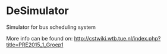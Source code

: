 # DeSimulator
Simulator for bus scheduling system

More info can be found on: http://cstwiki.wtb.tue.nl/index.php?title=PRE2015_1_Groep1